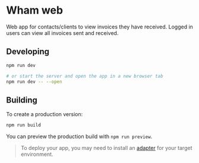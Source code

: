 # Wham web

Web app for contacts/clients to view invoices they have received. Logged in users can view all invoices sent and received.

## Developing

```bash
npm run dev

# or start the server and open the app in a new browser tab
npm run dev -- --open
```

## Building

To create a production version:

```bash
npm run build
```

You can preview the production build with `npm run preview`.

> To deploy your app, you may need to install an [adapter](https://kit.svelte.dev/docs#adapters) for your target environment.
